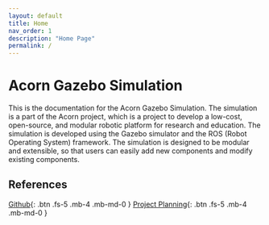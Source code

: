 ```yaml
---
layout: default
title: Home
nav_order: 1
description: "Home Page"
permalink: /
---
```


# Acorn Gazebo Simulation

This is the documentation for the Acorn Gazebo Simulation. The simulation is a part of the Acorn project, which is a project to develop a low-cost, open-source, and modular robotic platform for research and education. The simulation is developed using the Gazebo simulator and the ROS (Robot Operating System) framework. The simulation is designed to be modular and extensible, so that users can easily add new components and modify existing components.

## References

[Github](https://github.com/sushanthj/acorn_sim){: .btn .fs-5 .mb-4 .mb-md-0 }
[Project Planning](https://github.com/users/sushanthj/projects/2/){: .btn .fs-5 .mb-4 .mb-md-0 } 


<!-- ## Example Youtube Video


<iframe width="560" height="315" src="https://www.youtube.com/embed/T0qUSdnG7XM?si=wJke8Ij1X7ki77Gm" title="YouTube video player" frameborder="0" allow="accelerometer; autoplay; clipboard-write; encrypted-media; gyroscope; picture-in-picture; web-share" allowfullscreen></iframe> -->

